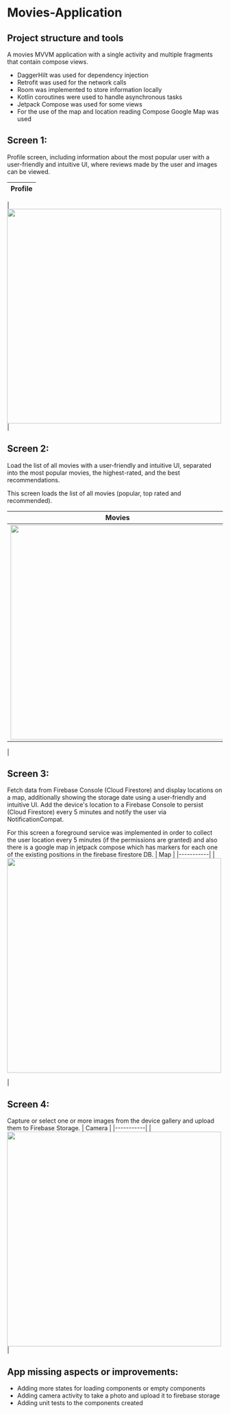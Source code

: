 # Movies-Application
## Project structure and tools
A movies MVVM application with a single activity and multiple fragments that contain compose views.
- DaggerHilt was used for dependency injection
- Retrofit was used for the network calls
- Room was implemented to store information locally
- Kotlin coroutines were used to handle asynchronous tasks
- Jetpack Compose was used for some views
- For the use of the map and location reading Compose Google Map was used

## Screen 1:

 Profile screen, including information about the most popular user with a user-friendly and intuitive UI, where reviews made by the user and images can be viewed.
 
| Profile | 
|-----------|
|
<img src="https://github.com/user-attachments/assets/4b00a2d4-953b-47ab-a1b5-0532c32b6845" width="500" />
| 


## Screen 2:
Load the list of all movies with a user-friendly and intuitive UI, separated into the most popular movies, the highest-rated, and the best recommendations.

This screen loads the list of all movies (popular, top rated and recommended).

| Movies |
|-----------|
| <img src="https://github.com/user-attachments/assets/10c42a2e-8a6b-4e96-94d8-6402a3549323" width="500" />

 |


## Screen 3:
Fetch data from Firebase Console (Cloud Firestore) and display locations on a map, additionally showing the storage date using a user-friendly and intuitive UI. Add the device's location to a Firebase Console to persist (Cloud Firestore) every 5 minutes and notify the user via NotificationCompat.

For this screen a foreground service was implemented in order to collect the user location every 5 minutes (if the permissions are granted) and also there is a google map in jetpack compose which has markers for each one of the existing positions in the firebase firestore DB.
| Map |
|-----------|
|  <img src="https://github.com/user-attachments/assets/79dfd343-f2f4-41d7-8445-9dbb64342efd" width="500" />

| 

## Screen 4:
Capture or select one or more images from the device gallery and upload them to Firebase Storage.
| Camera |
|-----------|
|  <img src="https://github.com/user-attachments/assets/80546dc9-fa86-41fc-aa64-af1f3945aba5" width="500" /> | 


## App missing aspects or improvements:
- Adding more states for loading components or empty components
- Adding camera activity to take a photo and upload it to firebase storage
- Adding unit tests to the components created
